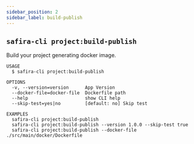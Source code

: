 ```yaml
---
sidebar_position: 2
sidebar_label: build-publish
---
```


## `safira-cli project:build-publish`

Build your project generating docker image.

```
USAGE
  $ safira-cli project:build-publish

OPTIONS
  -v, --version=version      App Version
  --docker-file=docker-file  Dockerfile path
  --help                     show CLI help
  --skip-test=yes|no         [default: no] Skip test

EXAMPLES
  safira-cli project:build-publish
  safira-cli project:build-publish --version 1.0.0 --skip-test true
  safira-cli project:build-publish --docker-file ./src/main/docker/Dockerfile
```